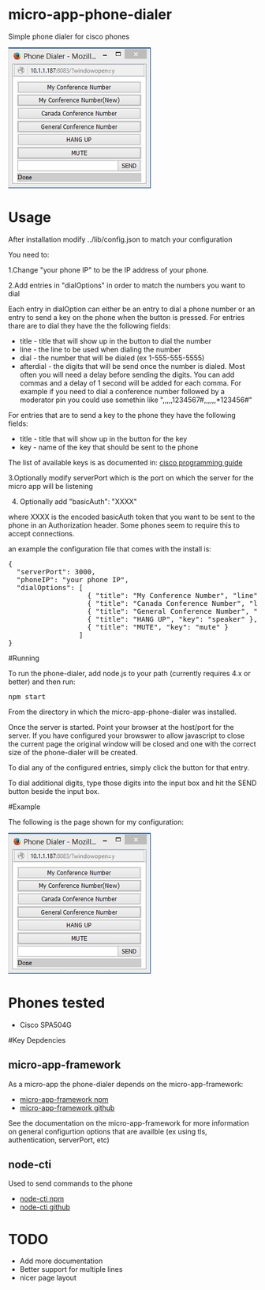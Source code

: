 # micro-app-phone-dialer

Simple phone dialer for cisco phones

![sample phone-dialer page](https://raw.githubusercontent.com/mhdawson/micro-app-phone-dialer/master/pictures/phone-dialer-window.jpg)

# Usage

After installation modify ../lib/config.json to match your configuration

You need to:

1.Change "your phone IP" to be the IP address of your phone.

2.Add entries in "dialOptions" in order to match the numbers you want to dial

Each entry in dialOption can either be an entry to dial a phone number or an entry to
send a key on the phone when the button is pressed.  For entries thare are to
dial they have the the following fields:

* title - title that will show up in the button to dial the number
* line - the line to be used when dialing the number
* dial - the number that will be dialed (ex 1-555-555-5555)
* afterdial - the digits that will be send once the number is dialed.  Most often you will
  need a delay before sending the digits.  You can add commas and a delay of 1 second will
  be added for each comma.  For example if you need to dial a conference number followed by
  a moderator pin you could use somethin like ",,,,,1234567#,,,,,,*123456#"

For entries that are to send a key to the phone they have the following fields:


* title - title that will show up in the button for the key
* key - name of the key that should be sent to the phone

The list of available keys is as documented in: [cisco programming guide](http://www.cisco.com/c/en/us/td/docs/voice_ip_comm/cuipph/all_models/xsi/6_0/english/programming/guide/XSIbook.pdf)


3.Optionally modify serverPort which is the port on which the server for the micro
   app will be listening

4. Optionally add "basicAuth": "XXXX"

where XXXX is the encoded basicAuth token that you want to be sent to the phone in 
an Authorization header. Some phones seem to require this to accept connections.

 an example the configuration file that comes with the install is:

<PRE>
{
  "serverPort": 3000,
  "phoneIP": "your phone IP",
  "dialOptions": [
                   { "title": "My Conference Number", "line": 1, "dial": "1-555-555-5555", "afterdial": ",,,,,1234567#,,,,,,*123456#" },
                   { "title": "Canada Conference Number", "line": 1, "dial": "1-555-555-5555" },
                   { "title": "General Conference Number", "line": 1, "dial": "1-555-555-5555" },
                   { "title": "HANG UP", "key": "speaker" },
                   { "title": "MUTE", "key": "mute" }
                 ]
}
</PRE>

#Running

To run the phone-dialer, add node.js to your path (currently requires 4.x or better) and
then run:

<PRE>
npm start
</PRE>

From the directory in which the micro-app-phone-dialer was installed.

Once the server is started. Point your browser at the host/port for the server.
If you have configured your browswer to allow javascript to close the current page
the original window will be closed and one with the correct size of the phone-dialer
will be created.

To dial any of the configured entries, simply click the button for that entry.

To dial additional digits, type those digits into the input box and hit the
SEND button beside the input box.

#Example

The following is the page shown for my configuration:

![sample phone-dialer page](https://raw.githubusercontent.com/mhdawson/micro-app-phone-dialer/master/pictures/phone-dialer-window.jpg)

# Phones tested

* Cisco SPA504G

#Key Depdencies

## micro-app-framework
As a micro-app the phone-dialer depends on the micro-app-framework:

* [micro-app-framework npm](https://www.npmjs.com/package/micro-app-framework)
* [micro-app-framework github](https://github.com/mhdawson/micro-app-framework)

See the documentation on the micro-app-framework for more information on general
configurtion options that are availble (ex using tls, authentication, serverPort, etc)

## node-cti

Used to send commands to the phone

* [node-cti npm](https://www.npmjs.com/package/node-cti)
* [node-cti github](https://github.com/mhdawson/node-cti)

# TODO

* Add more documentation
* Better support for multiple lines
* nicer page layout
